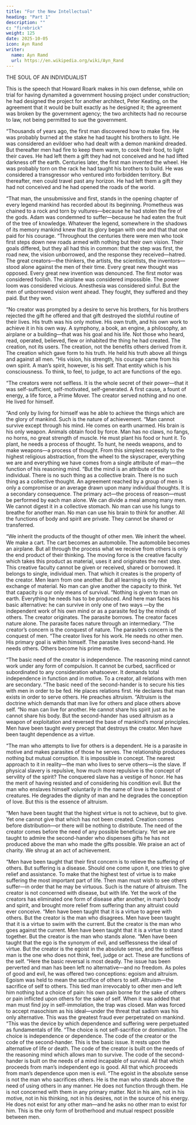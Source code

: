 ```yaml
---
title: "For the New Intellectual"
heading: "Part 1"
description: ""
c: "firebrick"
weight: 125
date: 2025-10-05
icon: Ayn Rand
writer:
  name: Ayn Ramd
  url: https://en.wikipedia.org/wiki/Ayn_Rand
---
```



THE SOUL OF AN INDIVIDUALIST

This is the speech that Howard Roark makes in his own defense, while on trial
for having dynamited a government housing project under construction; he had
designed the project for another architect, Peter Keating, on the agreement that
it would be built exactly as he designed it; the agreement was broken by the
government agency; the two architects had no recourse to law, not being
permitted to sue the government.

“Thousands of years ago, the first man discovered how to make fire. He was
probably burned at the stake he had taught his brothers to light. He was
considered an evildoer who had dealt with a demon mankind dreaded. But
thereafter men had fire to keep them warm, to cook their food, to light their
caves. He had left them a gift they had not conceived and he had lifted darkness
off the earth. Centuries later, the first man invented the wheel. He was probably
torn on the rack he had taught his brothers to build. He was considered a
transgressor who ventured into forbidden territory. But thereafter, men could
travel past any horizon. He had left them a gift they had not conceived and he
had opened the roads of the world.

“That man, the unsubmissive and first, stands in the opening chapter of every
legend mankind has recorded about its beginning. Prometheus was chained to a
rock and torn by vultures—because he had stolen the fire of the gods. Adam was
condemned to suffer—because he had eaten the fruit of the tree of knowledge.
Whatever the legend, somewhere in the shadows of its memory mankind knew
that its glory began with one and that that one paid for his courage.
“Throughout the centuries there were men who took first steps down new
roads armed with nothing but their own vision. Their goals differed, but they all
had this in common: that the step was first, the road new, the vision unborrowed,
and the response they received—hatred. The great creators—the thinkers, the
artists, the scientists, the inventors—stood alone against the men of their time.
Every great new thought was opposed. Every great new invention was
denounced. The first motor was considered foolish. The airplane was considered
impossible. The power loom was considered vicious. Anesthesia was considered
sinful. But the men of unborrowed vision went ahead. They fought, they suffered
and they paid. But they won.

“No creator was prompted by a desire to serve his brothers, for his brothers
rejected the gift he offered and that gift destroyed the slothful routine of their
lives. His truth was his only motive. His own truth, and his own work to achieve
it in his own way. A symphony, a book, an engine, a philosophy, an airplane or a
building—that was his goal and his life. Not those who heard, read, operated,
believed, flew or inhabited the thing he had created. The creation, not its users.
The creation, not the benefits others derived from it. The creation which gave
form to his truth. He held his truth above all things and against all men.
“His vision, his strength, his courage came from his own spirit. A man’s spirit,
however, is his self. That entity which is his consciousness. To think, to feel, to
judge, to act are functions of the ego.

“The creators were not selfless. It is the whole secret of their power—that it
was self-sufficient, self-motivated, self-generated. A first cause, a fount of
energy, a life force, a Prime Mover. The creator served nothing and no one. He
lived for himself.

“And only by living for himself was he able to achieve the things which are
the glory of mankind. Such is the nature of achievement.
“Man cannot survive except through his mind. He comes on earth unarmed.
His brain is his only weapon. Animals obtain food by force. Man has no claws,
no fangs, no horns, no great strength of muscle. He must plant his food or hunt
it. To plant, he needs a process of thought. To hunt, he needs weapons, and to
make weapons—a process of thought. From this simplest necessity to the highest
religious abstraction, from the wheel to the skyscraper, everything we are and
everything we have comes from a single attribute of man—the function of his
reasoning mind.
“But the mind is an attribute of the individual. There is no such thing as a
collective brain. There is no such thing as a collective thought. An agreement
reached by a group of men is only a compromise or an average drawn upon
many individual thoughts. It is a secondary consequence. The primary act—the
process of reason—must be performed by each man alone. We can divide a meal
among many men. We cannot digest it in a collective stomach. No man can use
his lungs to breathe for another man. No man can use his brain to think for
another. All the functions of body and spirit are private. They cannot be shared
or transferred.

“We inherit the products of the thought of other men. We inherit the wheel.
We make a cart. The cart becomes an automobile. The automobile becomes an
airplane. But all through the process what we receive from others is only the end
product of their thinking. The moving force is the creative faculty which takes
this product as material, uses it and originates the next step. This creative faculty
cannot be given or received, shared or borrowed. It belongs to single, individual
men. That which it creates is the property of the creator. Men learn from one
another. But all learning is only the exchange of material. No man can give
another the capacity to think. Yet that capacity is our only means of survival.
“Nothing is given to man on earth. Everything he needs has to be produced.
And here man faces his basic alternative: he can survive in only one of two ways
—by the independent work of his own mind or as a parasite fed by the minds of
others. The creator originates. The parasite borrows. The creator faces nature
alone. The parasite faces nature through an intermediary.
“The creator’s concern is the conquest of nature. The parasite’s concern is the
conquest of men.
“The creator lives for his work. He needs no other men. His primary goal is
within himself. The parasite lives second-hand. He needs others. Others become
his prime motive.

“The basic need of the creator is independence. The reasoning mind cannot
work under any form of compulsion. It cannot be curbed, sacrificed or
subordinated to any consideration whatsoever. It demands total independence in
function and in motive. To a creator, all relations with men are secondary.
“The basic need of the second-hander is to secure his ties with men in order to
be fed. He places relations first. He declares that man exists in order to serve
others. He preaches altruism.
“Altruism is the doctrine which demands that man live for others and place
others above self.
“No man can live for another. He cannot share his spirit just as he cannot
share his body. But the second-hander has used altruism as a weapon of
exploitation and reversed the base of mankind’s moral principles. Men have been
taught every precept that destroys the creator. Men have been taught dependence
as a virtue.

“The man who attempts to live for others is a dependent. He is a parasite in
motive and makes parasites of those he serves. The relationship produces
nothing but mutual corruption. It is impossible in concept. The nearest approach
to it in reality—the man who lives to serve others—is the slave. If physical
slavery is repulsive, how much more repulsive is the concept of servility of the
spirit? The conquered slave has a vestige of honor. He has the merit of having
resisted and of considering his condition evil. But the man who enslaves himself
voluntarily in the name of love is the basest of creatures. He degrades the dignity
of man and he degrades the conception of love. But this is the essence of
altruism.

“Men have been taught that the highest virtue is not to achieve, but to give.
Yet one cannot give that which has not been created. Creation comes before
distribution—or there will be nothing to distribute. The need of the creator
comes before the need of any possible beneficiary. Yet we are taught to admire
the second-hander who dispenses gifts he has not produced above the man who
made the gifts possible. We praise an act of charity. We shrug at an act of
achievement.

“Men have been taught that their first concern is to relieve the suffering of
others. But suffering is a disease. Should one come upon it, one tries to give
relief and assistance. To make that the highest test of virtue is to make suffering
the most important part of life. Then man must wish to see others suffer—in
order that he may be virtuous. Such is the nature of altruism. The creator is not
concerned with disease, but with life. Yet the work of the creators has eliminated
one form of disease after another, in man’s body and spirit, and brought more
relief from suffering than any altruist could ever conceive.
“Men have been taught that it is a virtue to agree with others. But the creator
is the man who disagrees. Men have been taught that it is a virtue to swim with
the current. But the creator is the man who goes against the current. Men have
been taught that it is a virtue to stand together. But the creator is the man who
stands alone.
“Men have been taught that the ego is the synonym of evil, and selflessness
the ideal of virtue. But the creator is the egoist in the absolute sense, and the
selfless man is the one who does not think, feel, judge or act. These are functions
of the self.
“Here the basic reversal is most deadly. The issue has been perverted and man
has been left no alternative—and no freedom. As poles of good and evil, he was
offered two conceptions: egoism and altruism. Egoism was held to mean the
sacrifice of others to self. Altruism—the sacrifice of self to others. This tied man
irrevocably to other men and left him nothing but a choice of pain: his own pain
borne for the sake of others or pain inflicted upon others for the sake of self.
When it was added that man must find joy in self-immolation, the trap was
closed. Man was forced to accept masochism as his ideal—under the threat that
sadism was his only alternative. This was the greatest fraud ever perpetrated on
mankind.
“This was the device by which dependence and suffering were perpetuated as
fundamentals of life.
“The choice is not self-sacrifice or domination. The choice is independence or
dependence. The code of the creator or the code of the second-hander. This is the
basic issue. It rests upon the alternative of life or death. The code of the creator
is built on the needs of the reasoning mind which allows man to survive. The
code of the second-hander is built on the needs of a mind incapable of survival.
All that which proceeds from man’s independent ego is good. All that which
proceeds from man’s dependence upon men is evil.
“The egoist in the absolute sense is not the man who sacrifices others. He is
the man who stands above the need of using others in any manner. He does not
function through them. He is not concerned with them in any primary matter.
Not in his aim, not in his motive, not in his thinking, not in his desires, not in the
source of his energy. He does not exist for any other man—and he asks no other
man to exist for him. This is the only form of brotherhood and mutual respect
possible between men.

